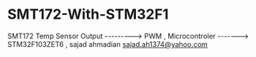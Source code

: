 # SMT172-With-STM32F1
SMT172 Temp Sensor Output ---------> PWM ,
Microcontroler -------> STM32F103ZET6 ,
sajad ahmadian
sajad.ah1374@yahoo.com
